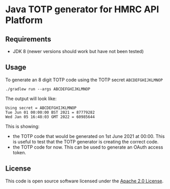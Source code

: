 # Java TOTP generator for HMRC API Platform

## Requirements

* JDK 8 (newer versions should work but have not been tested)

## Usage

To generate an 8 digit TOTP code using the TOTP secret `ABCDEFGHIJKLMNOP`
```
./gradlew run --args ABCDEFGHIJKLMNOP
```

The output will look like:
```
Using secret = ABCDEFGHIJKLMNOP
Tue Jun 01 00:00:00 BST 2021 = 87779282
Wed Jan 05 16:48:03 GMT 2022 = 60985644
```
This is showing:
* the TOTP code that would be generated on 1st June 2021 at 00:00. This is useful to test that the TOTP generator is creating the correct code.
* the TOTP code for now. This can be used to generate an OAuth access token.

## License

This code is open source software licensed under the [Apache 2.0 License]("http://www.apache.org/licenses/LICENSE-2.0.html").

